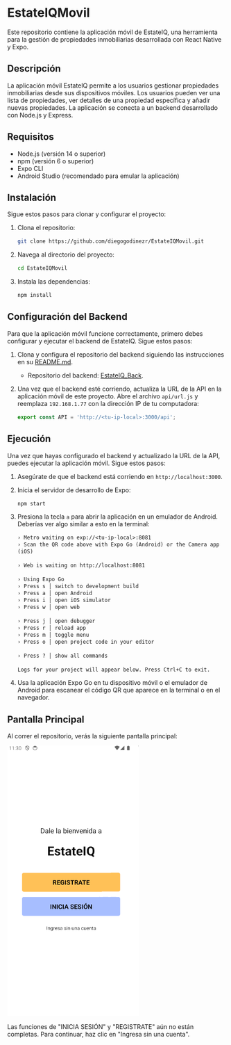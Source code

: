 
# EstateIQMovil

Este repositorio contiene la aplicación móvil de EstateIQ, una herramienta para la gestión de propiedades inmobiliarias desarrollada con React Native y Expo.

## Descripción

La aplicación móvil EstateIQ permite a los usuarios gestionar propiedades inmobiliarias desde sus dispositivos móviles. Los usuarios pueden ver una lista de propiedades, ver detalles de una propiedad específica y añadir nuevas propiedades. La aplicación se conecta a un backend desarrollado con Node.js y Express.

## Requisitos

- Node.js (versión 14 o superior)
- npm (versión 6 o superior)
- Expo CLI
- Android Studio (recomendado para emular la aplicación)

## Instalación

Sigue estos pasos para clonar y configurar el proyecto:

1. Clona el repositorio:

   ```bash
   git clone https://github.com/diegogodinezr/EstateIQMovil.git
   ```

2. Navega al directorio del proyecto:

   ```bash
   cd EstateIQMovil
   ```

3. Instala las dependencias:

   ```bash
   npm install
   ```

## Configuración del Backend

Para que la aplicación móvil funcione correctamente, primero debes configurar y ejecutar el backend de EstateIQ. Sigue estos pasos:

1. Clona y configura el repositorio del backend siguiendo las instrucciones en su [README.md](https://github.com/diegogodinezr/EstateIQ_Back).

    - Repositorio del backend: [EstateIQ_Back](https://github.com/diegogodinezr/EstateIQ_Back).

2. Una vez que el backend esté corriendo, actualiza la URL de la API en la aplicación móvil de este proyecto. Abre el archivo `api/url.js` y reemplaza `192.168.1.77` con la dirección IP de tu computadora:

   ```javascript
   export const API = 'http://<tu-ip-local>:3000/api';
   ```

## Ejecución

Una vez que hayas configurado el backend y actualizado la URL de la API, puedes ejecutar la aplicación móvil. Sigue estos pasos:

1. Asegúrate de que el backend está corriendo en `http://localhost:3000`.

2. Inicia el servidor de desarrollo de Expo:

   ```bash
   npm start
   ```

3. Presiona la tecla `a` para abrir la aplicación en un emulador de Android. Deberías ver algo similar a esto en la terminal:

   ```
   › Metro waiting on exp://<tu-ip-local>:8081
   › Scan the QR code above with Expo Go (Android) or the Camera app (iOS)
   
   › Web is waiting on http://localhost:8081
   
   › Using Expo Go
   › Press s │ switch to development build
   › Press a │ open Android
   › Press i │ open iOS simulator
   › Press w │ open web
   
   › Press j │ open debugger
   › Press r │ reload app
   › Press m │ toggle menu
   › Press o │ open project code in your editor
   
   › Press ? │ show all commands
   
   Logs for your project will appear below. Press Ctrl+C to exit.
   ```

4. Usa la aplicación Expo Go en tu dispositivo móvil o el emulador de Android para escanear el código QR que aparece en la terminal o en el navegador.

## Pantalla Principal

Al correr el repositorio, verás la siguiente pantalla principal:

![Pantalla Principal](./img/readmeimg.png)

Las funciones de "INICIA SESIÓN" y "REGISTRATE" aún no están completas. Para continuar, haz clic en "Ingresa sin una cuenta".

